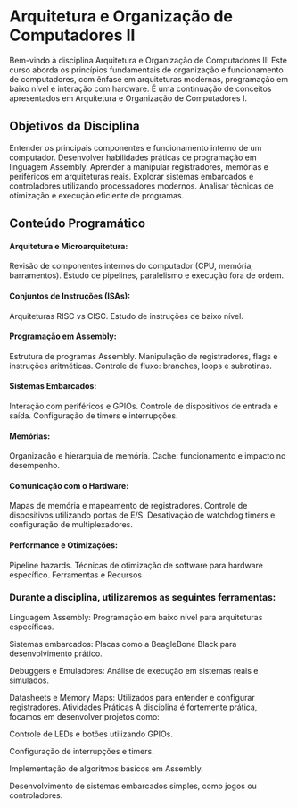 # Arquitetura e Organização de Computadores II 
Bem-vindo à disciplina Arquitetura e Organização de Computadores II! Este curso aborda os princípios fundamentais de organização e funcionamento de computadores, com ênfase em arquiteturas modernas, programação em baixo nível e interação com hardware. É uma continuação de conceitos apresentados em Arquitetura e Organização de Computadores I.

## Objetivos da Disciplina
Entender os principais componentes e funcionamento interno de um computador.
Desenvolver habilidades práticas de programação em linguagem Assembly.
Aprender a manipular registradores, memórias e periféricos em arquiteturas reais.
Explorar sistemas embarcados e controladores utilizando processadores modernos.
Analisar técnicas de otimização e execução eficiente de programas.

## Conteúdo Programático
#### Arquitetura e Microarquitetura:

Revisão de componentes internos do computador (CPU, memória, barramentos).
Estudo de pipelines, paralelismo e execução fora de ordem.

#### Conjuntos de Instruções (ISAs):

Arquiteturas RISC vs CISC.
Estudo de instruções de baixo nível.
 
#### Programação em Assembly:

Estrutura de programas Assembly.
Manipulação de registradores, flags e instruções aritméticas.
Controle de fluxo: branches, loops e subrotinas.

#### Sistemas Embarcados:

Interação com periféricos e GPIOs.
Controle de dispositivos de entrada e saída.
Configuração de timers e interrupções.

#### Memórias:

Organização e hierarquia de memória.
Cache: funcionamento e impacto no desempenho.

#### Comunicação com o Hardware:

Mapas de memória e mapeamento de registradores.
Controle de dispositivos utilizando portas de E/S.
Desativação de watchdog timers e configuração de multiplexadores.

#### Performance e Otimizações:

Pipeline hazards.
Técnicas de otimização de software para hardware específico.
Ferramentas e Recursos

### Durante a disciplina, utilizaremos as seguintes ferramentas:

Linguagem Assembly: Programação em baixo nível para arquiteturas específicas.

Sistemas embarcados: Placas como a BeagleBone Black para desenvolvimento prático.

Debuggers e Emuladores: Análise de execução em sistemas reais e simulados.

Datasheets e Memory Maps: Utilizados para entender e configurar registradores.
Atividades Práticas
A disciplina é fortemente prática, focamos em desenvolver projetos como:

Controle de LEDs e botões utilizando GPIOs.

Configuração de interrupções e timers.

Implementação de algoritmos básicos em Assembly.

Desenvolvimento de sistemas embarcados simples, como jogos ou controladores.
